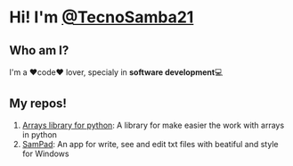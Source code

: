 # Hi! I'm [@TecnoSamba21](https://github.com/Tecnosamba21/)

## Who am I?
I'm a ❤code❤ lover, specialy in **software development**💻

## My repos!

1. [Arrays library for python](https://github.com/Tecnosamba21/Arrays-library-for-python): A library for make easier the work with arrays in python
2. [SamPad](https://github.com/Tecnosamba21/SamPad): An app for write, see and edit txt files with beatiful and style for Windows
